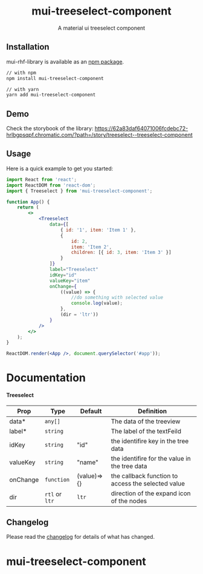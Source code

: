 <!-- markdownlint-disable-next-line -->

<h1 align="center">mui-treeselect-component</h1>

<div align="center">
A material ui treeselect component
</div>

## Installation

mui-rhf-library is available as an [npm package](https://www.npmjs.com/package/mui-treeselect).

```sh
// with npm
npm install mui-treeselect-component

// with yarn
yarn add mui-treeselect-component
```

## Demo

Check the storybook of the library: https://62a83daf64071006fcdebc72-hrlbgpsqpf.chromatic.com/?path=/story/treeselect--treeselect-component

## Usage

Here is a quick example to get you started:

```jsx
import React from 'react';
import ReactDOM from 'react-dom';
import { Treeselect } from 'mui-treeselect-component';

function App() {
    return (
        <>
            <Treeselect
                data={[
                    { id: '1', item: 'Item 1' },
                    {
                        id: 2,
                        item: 'Item 2',
                        children: [{ id: 3, item: 'Item 3' }]
                    }
                ]}
                label="Treeselect"
                idKey="id"
                valueKey="item"
                onChange={
                    ((value) => {
                        //do something with selected value
                        console.log(value);
                    },
                    (dir = 'ltr'))
                }
            />
        </>
    );
}

ReactDOM.render(<App />, document.querySelector('#app'));
```

# Documentation

#### Treeselect

| Prop     | Type           | Default     | Definition                                         |
| -------- | -------------- | ----------- | -------------------------------------------------- |
| data\*   | `any[]`        |             | The data of the treeview                           |
| label\*  | `string`       |             | The label of the textFeild                         |
| idKey    | `string`       | "id"        | the identifire key in the tree data                |
| valueKey | `string`       | "name"      | the identifire for the value in the tree data      |
| onChange | `function`     | (value)=>{} | the callback function to access the selected value |
| dir      | `rtl` or `ltr` | `ltr`       | direction of the expand icon of the nodes          |

## Changelog

Please read the [changelog](https://github.com/dashty94/mui-treeselect/releases) for details of what has changed.

# mui-treeselect-component
